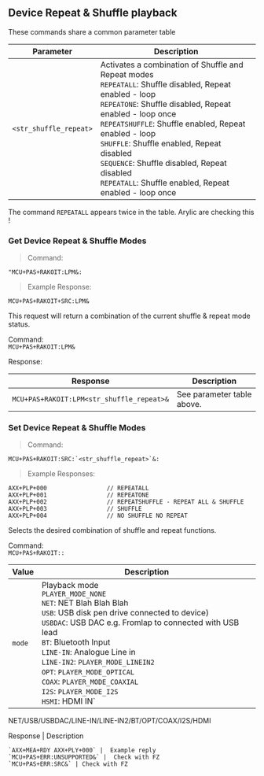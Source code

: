## Device Repeat & Shuffle playback

These commands share a common parameter table

Parameter | Description
---|---
`<str_shuffle_repeat>` | Activates a combination of Shuffle and Repeat modes<br>`REPEATALL`: Shuffle disabled, Repeat enabled - loop<br>`REPEATONE`: Shuffle disabled, Repeat enabled - loop once<br>`REPEATSHUFFLE`: Shuffle enabled, Repeat enabled - loop<br>`SHUFFLE`: Shuffle enabled, Repeat disabled<br>`SEQUENCE`: Shuffle disabled, Repeat disabled<br>`REPEATALL`: Shuffle enabled, Repeat enabled - loop once<br>

<aside class="notice">
The command <code>REPEATALL</code> appears twice in the table.  Arylic are checking this ! 
</aside>

### Get Device Repeat & Shuffle Modes

>Command:

```plaintext
"MCU+PAS+RAKOIT:LPM&:
```

> Example Response:

```plaintext
MCU+PAS+RAKOIT+SRC:LPM&
```

This request will return a combination of the current shuffle & repeat mode status.

Command:   
`MCU+PAS+RAKOIT:LPM&`

Response:

Response | Description
---|---
`MCU+PAS+RAKOIT:LPM<str_shuffle_repeat>&` | See parameter table above.


### Set Device Repeat & Shuffle Modes

>Command:

```plaintext
MCU+PAS+RAKOIT:SRC:`<str_shuffle_repeat>`&:
```

> Example Responses:

```plaintext
AXX+PLP+000                 // REPEATALL
AXX+PLP+001                 // REPEATONE
AXX+PLP+002                 // REPEATSHUFFLE - REPEAT ALL & SHUFFLE
AXX+PLP+003                 // SHUFFLE
AXX+PLP+004                 // NO SHUFFLE NO REPEAT
```

Selects the desired combination of shuffle and repeat functions. 

Command:   
`MCU+PAS+RAKOIT::`

Value | Description
---|---
`mode` | Playback mode<br>`PLAYER_MODE_NONE`<br>`NET`: NET Blah Blah Blah<br>`USB`: USB disk pen drive connected to  device)<br>`USBDAC`: USB DAC e.g. Fromlap to connected with USB lead<br>`BT`:  Bluetooth Input<br>`LINE-IN`: Analogue Line in<br>`LINE-IN2`: `PLAYER_MODE_LINEIN2`<br>`OPT`: `PLAYER_MODE_OPTICAL`<br>`COAX`: `PLAYER_MODE_COAXIAL`<br>`I2S`: `PLAYER_MODE_I2S`<br>`HSMI`: HDMI IN`<br>


NET/USB/USBDAC/LINE-IN/LINE-IN2/BT/OPT/COAX/I2S/HDMI

Response | Description
```
`AXX+MEA+RDY AXX+PLY+000` |  Example reply 
`MCU+PAS+ERR:UNSUPPORTED&` |  Check with FZ
`MCU+PAS+ERR:SRC&` | Check with FZ
```